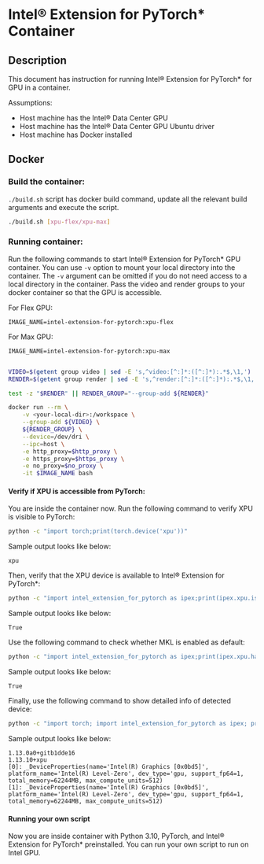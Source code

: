 # Intel® Extension for PyTorch\* Container

## Description

This document has instruction for running Intel® Extension for PyTorch\* for
GPU in a container.

Assumptions:
* Host machine has the Intel® Data Center GPU 
* Host machine has the Intel® Data Center GPU Ubuntu driver
* Host machine has Docker installed

## Docker

### Build the container:

`./build.sh` script has docker build command, update all the relevant build arguments and execute the script.

```bash
./build.sh [xpu-flex/xpu-max]
```

### Running container:

Run the following commands to start Intel® Extension for PyTorch\* GPU container. You can use `-v` option to mount your
local directory into the container. The `-v` argument can be omitted if you do not need
access to a local directory in the container. Pass the video and render groups to your
docker container so that the GPU is accessible.

For Flex GPU:
```
IMAGE_NAME=intel-extension-for-pytorch:xpu-flex
```
For Max GPU:
```
IMAGE_NAME=intel-extension-for-pytorch:xpu-max
```
```bash

VIDEO=$(getent group video | sed -E 's,^video:[^:]*:([^:]*):.*$,\1,')
RENDER=$(getent group render | sed -E 's,^render:[^:]*:([^:]*):.*$,\1,')

test -z "$RENDER" || RENDER_GROUP="--group-add ${RENDER}"

docker run --rm \
    -v <your-local-dir>:/workspace \
    --group-add ${VIDEO} \
    ${RENDER_GROUP} \
    --device=/dev/dri \
    --ipc=host \
    -e http_proxy=$http_proxy \
    -e https_proxy=$https_proxy \
    -e no_proxy=$no_proxy \
    -it $IMAGE_NAME bash
```

#### Verify if XPU is accessible from PyTorch:
You are inside the container now. Run the following command to verify XPU is visible to PyTorch:
```bash
python -c "import torch;print(torch.device('xpu'))"
```
Sample output looks like below:
```
xpu
```
Then, verify that the XPU device is available to Intel® Extension for PyTorch\*:
```bash
python -c "import intel_extension_for_pytorch as ipex;print(ipex.xpu.is_available())"
```
Sample output looks like below:
```
True
```
Use the following command to check whether MKL is enabled as default:
```bash
python -c "import intel_extension_for_pytorch as ipex;print(ipex.xpu.has_onemkl())"
```
Sample output looks like below:
```
True
```
Finally, use the following command to show detailed info of detected device:
```bash
python -c "import torch; import intel_extension_for_pytorch as ipex; print(torch.__version__); print(ipex.__version__); [print(f'[{i}]: {ipex.xpu.get_device_properties(i)}') for i in range(ipex.xpu.device_count())];"
```

Sample output looks like below:
```
1.13.0a0+gitb1dde16 
1.13.10+xpu 
[0]: _DeviceProperties(name='Intel(R) Graphics [0x0bd5]', platform_name='Intel(R) Level-Zero', dev_type='gpu, support_fp64=1, total_memory=62244MB, max_compute_units=512) 
[1]: _DeviceProperties(name='Intel(R) Graphics [0x0bd5]', platform_name='Intel(R) Level-Zero', dev_type='gpu, support_fp64=1, total_memory=62244MB, max_compute_units=512)
```
#### Running your own script

Now you are inside container with Python 3.10, PyTorch, and Intel® Extension for PyTorch\* preinstalled. You can run your own script
to run on Intel GPU.
